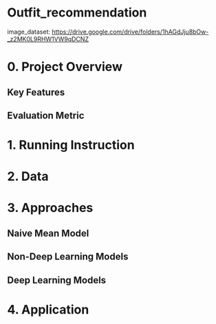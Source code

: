 # Outfit_recommendation
image_dataset: https://drive.google.com/drive/folders/1hAGdJju8bOw-_z2MK0L9RHW1VW9qDCNZ
# 0. Project Overview
## Key Features
## Evaluation Metric
# 1. Running Instruction
# 2. Data
# 3. Approaches
## Naive Mean Model
## Non-Deep Learning Models
## Deep Learning Models
# 4. Application
